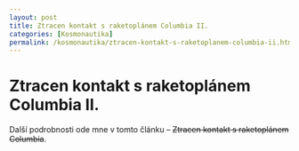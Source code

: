 ```yaml
---
layout: post
title: Ztracen kontakt s raketoplánem Columbia II.
categories: [Kosmonautika]
permalink: /kosmonautika/ztracen-kontakt-s-raketoplanem-columbia-ii.html
---
```

# Ztracen kontakt s raketoplánem Columbia II.

Další podrobnosti ode mne v tomto článku – ~~Ztracen kontakt s raketoplánem Columbia~~.

